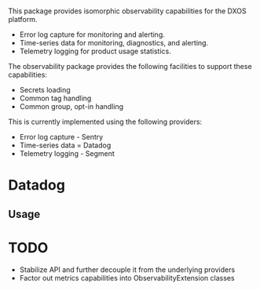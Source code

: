 #

This package provides isomorphic observability capabilities for the DXOS platform.

* Error log capture for monitoring and alerting.
* Time-series data for monitoring, diagnostics, and alerting.
* Telemetry logging for product usage statistics.

The observability package provides the following facilities to support these capabilities:
* Secrets loading
* Common tag handling
* Common group, opt-in handling

This is currently implemented using the following providers:

* Error log capture - Sentry
* Time-series data = Datadog
* Telemetry logging - Segment

# Datadog

## Usage

# TODO
* Stabilize API and further decouple it from the underlying providers
* Factor out metrics capabilities into ObservabilityExtension classes
